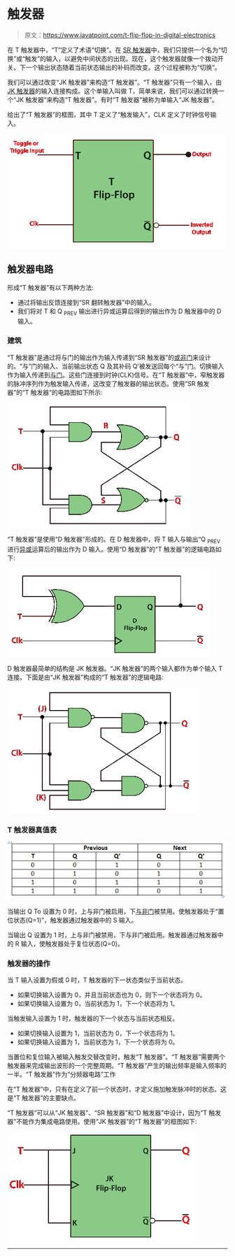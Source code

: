 # 触发器

> 原文：<https://www.javatpoint.com/t-flip-flop-in-digital-electronics>

在 T 触发器中，“T”定义了术语“切换”。在 [SR 触发器](https://www.javatpoint.com/sr-flip-flop-in-digital-electronics)中，我们只提供一个名为“切换”或“触发”的输入，以避免中间状态的出现。现在，这个触发器就像一个拨动开关。下一个输出状态随着当前状态输出的补码而改变。这个过程被称为“切换”。

我们可以通过改变“JK 触发器”来构造“T 触发器”。“T 触发器”只有一个输入，由 [JK 触发器](https://www.javatpoint.com/jk-flip-flop-in-digital-electronics)的输入连接构成。这个单输入叫做 T，简单来说，我们可以通过转换一个“JK 触发器”来构造“T 触发器”。有时“T 触发器”被称为单输入“JK 触发器”。

给出了“T 触发器”的框图，其中 T 定义了“触发输入”，CLK 定义了时钟信号输入。

![T Flip Flop](img/abfd340c4b6776cd7b138aa039b1a8ee.png)

## 触发器电路

形成“T 触发器”有以下两种方法:

*   通过将输出反馈连接到“SR 翻转触发器”中的输入。
*   我们将对 T 和 Q <sub>PREV</sub> 输出进行异或运算后得到的输出作为 D 触发器中的 D 输入。

### 建筑

“T 触发器”是通过将与门的输出作为输入传递到“SR 触发器”的[或非门](https://www.javatpoint.com/nor-gate-in-digital-electronics)来设计的。“与”门的输入、当前输出状态 Q 及其补码 Q’被发送回每个“与”门。切换输入作为输入传递到[与门](https://www.javatpoint.com/and-gate-in-digital-electronics)。这些门连接到时钟(CLK)信号。在“T 触发器”中，窄触发器的脉冲序列作为触发输入传递，这改变了触发器的输出状态。使用“SR 触发器”的“T 触发器”的电路图如下所示:

![T Flip Flop](img/25668b049016ba8736503eadb0638732.png)

“T 触发器”是使用“D 触发器”形成的。在 D 触发器中，将 T 输入与输出“Q <sub>PREV</sub> 进行[异或](https://www.javatpoint.com/xor-gate-in-digital-electronics)运算后的输出作为 D 输入。使用“D 触发器”的“T 触发器”的逻辑电路如下:

![T Flip Flop](img/fd2bf422246fb560cac68e2953edf43a.png)

D 触发器最简单的结构是 JK 触发器。“JK 触发器”的两个输入都作为单个输入 T 连接。下面是由“JK 触发器”构成的“T 触发器”的逻辑电路:

![T Flip Flop](img/1846cde8fefb2c5acfd26494143f3bfc.png)

### T 触发器真值表

![T Flip Flop](img/a9582368e79c007128625f5bbaf41f13.png)

当输出 Q To 设置为 0 时，上与非门被启用，下[与非门](https://www.javatpoint.com/nand-gate-in-digital-electronics)被禁用。使触发器处于“置位状态(Q=1)”，触发器通过触发器中的 S 输入。

当输出 Q 设置为 1 时，上与非门被禁用，下与非门被启用。触发器通过触发器中的 R 输入，使触发器处于复位状态(Q=0)。

### 触发器的操作

当 T 输入设置为假或 0 时，T 触发器的下一状态类似于当前状态。

*   如果切换输入设置为 0，并且当前状态也为 0，则下一个状态将为 0。
*   如果切换输入设置为 0，当前状态为 1，下一个状态将为 1。

当触发输入设置为 1 时，触发器的下一个状态与当前状态相反。

*   如果切换输入设置为 1，当前状态为 0，下一个状态将为 1。
*   如果切换输入设置为 1，当前状态为 1，下一个状态将为 0。

当置位和复位输入被输入触发交替改变时，触发“T 触发器”。“T 触发器”需要两个触发器来完成输出波形的一个完整周期。“T 触发器”产生的输出频率是输入频率的一半。“T 触发器”作为“分频器电路”工作

在“T 触发器”中，只有在定义了前一个状态时，才定义施加触发脉冲时的状态。这是“T 触发器”的主要缺点。

“T 触发器”可以从“JK 触发器”、“SR 触发器”和“D 触发器”中设计，因为“T 触发器”不能作为集成电路使用。使用“JK 触发器”的“T 触发器”的框图如下:

![T Flip Flop](img/85ba59024316e106c0d0a16da2dbc795.png)

* * *
